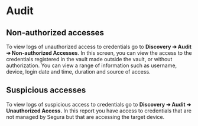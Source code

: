 # Audit

## **Non-authorized accesses**

To view logs of unauthorized access to credentials go to **Discovery ➔ Audit ➔ Non-authorized Accesses**. In this screen, you can view the access to the credentials registered in the vault made outside the vault, or without authorization. You can view a range of information such as username, device, login date and time, duration and source of access.

## **Suspicious accesses**

To view logs of suspicious access to credentials go to **Discovery ➔ Audit ➔ Unauthorized Access.** In this report you have access to credentials that are not managed by Segura but that are accessing the target device.


